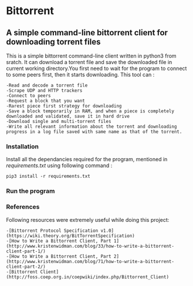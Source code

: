 # Bittorrent

## A simple command-line bittorrent client for downloading torrent files

This is a simple bittorrent command-line client written in python3 from sratch. It can download a torrent file and save the downloaded file in current working directory.You first need to wait for the program to connect to some peers first, then it starts downloading.
This tool can :

```
-Read and decode a torrent file
-Scrape UDP and HTTP trackers
-Connect to peers
-Request a block that you want
-Rarest piece first strategy for downloading
-Save a block temporarily in RAM, and when a piece is completely downloaded and validated, save it in hard drive
-Download single and multi-torrent files
-Write all relevant information about the torrent and downloading progress in a log file saved with same name as that of the torrent.
```

### Installation

Install all the dependancies required for the program, mentioned in *requirements.txt* using following command :

`pip3 install -r requirements.txt`

### Run the program


### References

Following resources were extremely useful while doing this project:
```
-[Bittorrent Protocol Specification v1.0](https://wiki.theory.org/BitTorrentSpecification)
-[How to Write a Bittorrent Client, Part 1](http://www.kristenwidman.com/blog/33/how-to-write-a-bittorrent-client-part-1/)
-[How to Write a Bittorrent Client, Part 2](http://www.kristenwidman.com/blog/71/how-to-write-a-bittorrent-client-part-2/)
-[Bittorrent Client](http://foss.coep.org.in/coepwiki/index.php/Bittorrent_Client)

```

### 